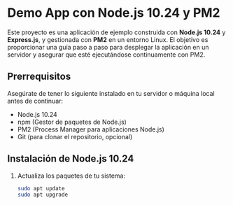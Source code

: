 # Demo App con Node.js 10.24 y PM2

Este proyecto es una aplicación de ejemplo construida con **Node.js 10.24** y **Express.js**, y gestionada con **PM2** en un entorno Linux. El objetivo es proporcionar una guía paso a paso para desplegar la aplicación en un servidor y asegurar que esté ejecutándose continuamente con PM2.

## Prerrequisitos

Asegúrate de tener lo siguiente instalado en tu servidor o máquina local antes de continuar:

- Node.js 10.24
- npm (Gestor de paquetes de Node.js)
- PM2 (Process Manager para aplicaciones Node.js)
- Git (para clonar el repositorio, opcional)

## Instalación de Node.js 10.24

1. Actualiza los paquetes de tu sistema:

   ```bash
   sudo apt update
   sudo apt upgrade
